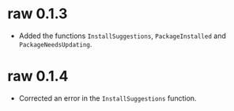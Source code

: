 # raw 0.1.3

* Added the functions `InstallSuggestions`, `PackageInstalled` and `PackageNeedsUpdating`.

# raw 0.1.4

* Corrected an error in the `InstallSuggestions` function.